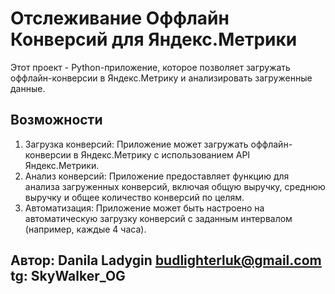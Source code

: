 # Отслеживание Оффлайн Конверсий для Яндекс.Метрики

Этот проект - Python-приложение, которое позволяет загружать оффлайн-конверсии в Яндекс.Метрику и анализировать загруженные данные.

## Возможности

1. Загрузка конверсий: Приложение может загружать оффлайн-конверсии в Яндекс.Метрику с использованием API Яндекс.Метрики.
2. Анализ конверсий: Приложение предоставляет функцию для анализа загруженных конверсий, включая общую выручку, среднюю выручку и общее количество конверсий по целям.
3. Автоматизация: Приложение может быть настроено на автоматическую загрузку конверсий с заданным интервалом (например, каждые 4 часа).

## Автор: Danila Ladygin budlighterluk@gmail.com tg: SkyWalker_OG
